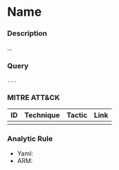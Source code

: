 # Name

### Description
...

### Query
```kql
...
```

### MITRE ATT&CK
| ID | Technique | Tactic | Link |
|----|-----------|--------|------|
|    |           |        | []() |

### Analytic Rule
- Yaml: []()
- ARM: []()